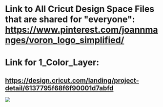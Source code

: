 # Link to All Cricut Design Space Files that are shared for "everyone": https://www.pinterest.com/joannmanges/voron_logo_simplified/

# Link for 1_Color_Layer:
## https://design.cricut.com/landing/project-detail/6137795f68f6f90001d7abfd

<img src="https://github.com/GadgetAngel/Cricut_Voron_Logos/blob/main/images/Voron2.4_1Color.jpg?raw=true" />
